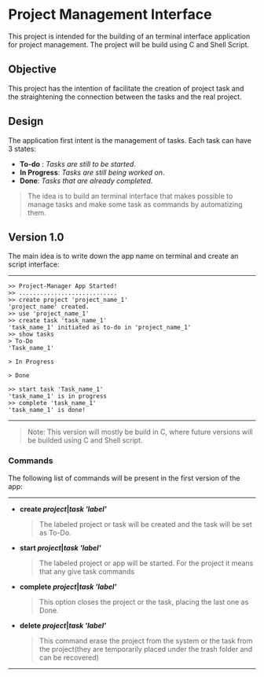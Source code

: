 # Project Management Interface

This project is intended for the building of an terminal interface application for project management. The project will be build using C and Shell Script.


## Objective

This project has the intention of facilitate the creation of project task and the straightening
the connection between the tasks and the real project.


## Design

The application first intent  is the management of tasks. 
Each task can have 3 states:

* __To-do__ : _Tasks are still to be started_.
* __In Progress__: _Tasks are still being worked on_.
* __Done__: _Tasks that are already completed_.

>The idea is to build an terminal interface that makes possible to manage tasks and make some task as commands by automatizing them.

## Version 1.0

The main idea is to write down the app name on terminal and create an script interface:

- - -
    >> Project-Manager App Started!
    >> ............................
    >> create project 'project_name_1'
    'project_name' created.
    >> use 'project_name_1'
    >> create task 'task_name_1'
    'task_name_1' initiated as to-do in 'project_name_1'
    >> show tasks 
    > To-Do
    'Task_name_1'
    
    > In Progress

    > Done

    >> start task 'Task_name_1'
    'task_name_1' is in progress
    >> complete 'task_name_1'
    'task_name_1' is done!
- - -

> Note: This version will mostly be build in C, where future versions will be builded using C and Shell script.

### Commands
The following list of commands will be present in the first version of the app:

- - -
- __create *project*|*task 'label'*__
    > The labeled project or task will be created and the task will be set as To-Do.
- __start *project*|*task 'label'*__
    > The labeled project or app will be started. For the project it means that any give task commands 
- __complete *project*|*task 'label'*__
    > This option closes the project or the task, placing the last one as Done.
- __delete *project*|*task 'label'*__
    > This command erase the project from the system or the task from the project(they are temporarily placed under the trash folder and can be recovered)
- - -
